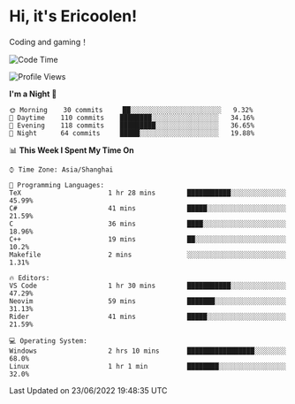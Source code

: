 # Hi, it's Ericoolen!
Coding and gaming！

<!--START_SECTION:waka-->
![Code Time](http://img.shields.io/badge/Code%20Time-319%20hrs%2048%20mins-blue)

![Profile Views](http://img.shields.io/badge/Profile%20Views-0-blue)

**I'm a Night 🦉** 

```text
🌞 Morning    30 commits     ██░░░░░░░░░░░░░░░░░░░░░░░   9.32% 
🌆 Daytime    110 commits    ████████░░░░░░░░░░░░░░░░░   34.16% 
🌃 Evening    118 commits    █████████░░░░░░░░░░░░░░░░   36.65% 
🌙 Night      64 commits     █████░░░░░░░░░░░░░░░░░░░░   19.88%

```


📊 **This Week I Spent My Time On** 

```text
⌚︎ Time Zone: Asia/Shanghai

💬 Programming Languages: 
TeX                      1 hr 28 mins        ███████████░░░░░░░░░░░░░░   45.99% 
C#                       41 mins             █████░░░░░░░░░░░░░░░░░░░░   21.59% 
C                        36 mins             ████░░░░░░░░░░░░░░░░░░░░░   18.96% 
C++                      19 mins             ██░░░░░░░░░░░░░░░░░░░░░░░   10.2% 
Makefile                 2 mins              ░░░░░░░░░░░░░░░░░░░░░░░░░   1.31%

🔥 Editors: 
VS Code                  1 hr 30 mins        ███████████░░░░░░░░░░░░░░   47.29% 
Neovim                   59 mins             ███████░░░░░░░░░░░░░░░░░░   31.13% 
Rider                    41 mins             █████░░░░░░░░░░░░░░░░░░░░   21.59%

💻 Operating System: 
Windows                  2 hrs 10 mins       █████████████████░░░░░░░░   68.0% 
Linux                    1 hr 1 min          ████████░░░░░░░░░░░░░░░░░   32.0%

```


 Last Updated on 23/06/2022 19:48:35 UTC
<!--END_SECTION:waka-->

